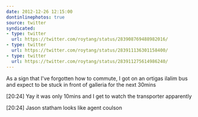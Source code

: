 ```yaml
---
date: 2012-12-26 12:15:00
dontinlinephotos: true
source: twitter
syndicated:
- type: twitter
  url: https://twitter.com/roytang/status/283908769488982016/
- type: twitter
  url: https://twitter.com/roytang/status/283911136301158400/
- type: twitter
  url: https://twitter.com/roytang/status/283911275614986240/
---
```


As a sign that I've forgotten how to commute, I got on an ortigas ilalim bus and expect to be stuck in front of galleria for the next 30mins

[20:24] Yay it was only 10mins and I get to watch the transporter apparently

[20:24] Jason statham looks like agent coulson